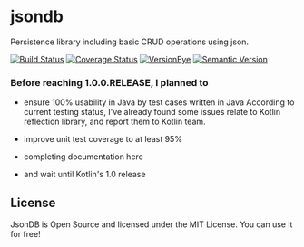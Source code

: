 # jsondb
Persistence library including basic CRUD operations using json.

[![Build Status](https://img.shields.io/travis/xingyuli/swordess-jsondb/master.svg)](https://travis-ci.org/xingyuli/swordess-jsondb)
[![Coverage Status](https://img.shields.io/coveralls/xingyuli/swordess-jsondb/master.svg)](https://coveralls.io/github/xingyuli/swordess-jsondb?branch=master)
[![VersionEye](https://www.versioneye.com/user/projects/56acc1132008b1000a30e24c/badge.svg)](https://www.versioneye.com/user/projects/56acc1132008b1000a30e24c?child=summary)
[![Semantic Version](https://img.shields.io/sem%20ver/v2.0.0.png)](http://semver.org/spec/v2.0.0.html)

### Before reaching 1.0.0.RELEASE, I planned to

- ensure 100% usability in Java by test cases written in Java
According to current testing status, I've already found some issues relate to Kotlin reflection library, and report them to Kotlin team.

- improve unit test coverage to at least 95%

- completing documentation here

- and wait until Kotlin's 1.0 release

## License

JsonDB is Open Source and licensed under the MIT License. You can use it for free!

